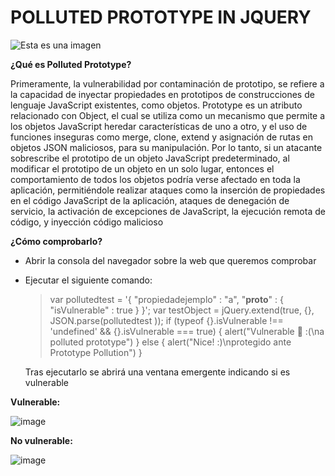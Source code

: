 # POLLUTED PROTOTYPE IN JQUERY
![Esta es una imagen](https://1.bp.blogspot.com/-OyKrIuQlH0s/VyAKTW2fvfI/AAAAAAAAWGQ/PthNgy1c3sYgGfFq7UJoSrKoSqTAALnJwCLcB/s1600/Jar%2BJar%2BBinks%2BSith.jpg)

**¿Qué es Polluted Prototype?**

Primeramente, la vulnerabilidad por contaminación de prototipo, se refiere a la capacidad 
de inyectar propiedades en prototipos de construcciones de lenguaje JavaScript existentes, 
como objetos. Prototype es un atributo relacionado con Object, el cual se utiliza como un 
mecanismo que permite a los objetos JavaScript heredar características de uno a otro, y el uso 
de funciones inseguras como merge, clone, extend y asignación de rutas en objetos JSON
maliciosos, para su manipulación. 
Por lo tanto, si un atacante sobrescribe el prototipo de un objeto JavaScript 
predeterminado, al modificar el prototipo de un objeto en un solo lugar, entonces el 
comportamiento de todos los objetos podría verse afectado en toda la aplicación, permitiéndole
realizar ataques como la inserción de propiedades en el código JavaScript de la aplicación,
ataques de denegación de servicio, la activación de excepciones de JavaScript, la ejecución 
remota de código, y inyección código malicioso

**¿Cómo comprobarlo?**

- Abrir la consola del navegador sobre la web que queremos comprobar
- Ejecutar el siguiente comando:

   > var pollutedtest = '{ "propiedadejemplo" : "a", "__proto__" : { "isVulnerable" : true } }'; var testObject = jQuery.extend(true, {}, JSON.parse(pollutedtest )); if (typeof {}.isVulnerable !== 'undefined' && {}.isVulnerable === true) { alert("Vulnerable 🚨 :(\na polluted prototype") } else { alert("Nice! :)\nprotegido ante Prototype Pollution") }
    
   Tras ejecutarlo se abrirá una ventana emergente indicando si es vulnerable
   
**Vulnerable:**

![image](https://user-images.githubusercontent.com/93614373/175272782-6c8d35cb-a6fd-4713-a97a-6efdd708f43f.png)

**No vulnerable:**

![image](https://user-images.githubusercontent.com/93614373/175272988-f98c1e97-f344-41fd-ae2a-4c0c23722489.png)

